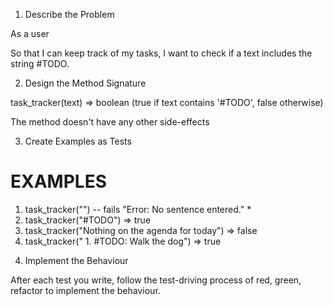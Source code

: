 1. Describe the Problem

As a user

So that I can keep track of my tasks, I want to check if a text includes the string #TODO.

2. Design the Method Signature

task_tracker(text) => boolean (true if text contains '#TODO', false otherwise)

The method doesn't have any other side-effects

3. Create Examples as Tests

# EXAMPLES

1) task_tracker("") -- fails "Error: No sentence entered."    *
2) task_tracker("#TODO") => true
3) task_tracker("Nothing on the agenda for today") => false
4) task_tracker(" 1. #TODO: Walk the dog") => true


4. Implement the Behaviour

After each test you write, follow the test-driving process of red, green, refactor to implement the behaviour.

